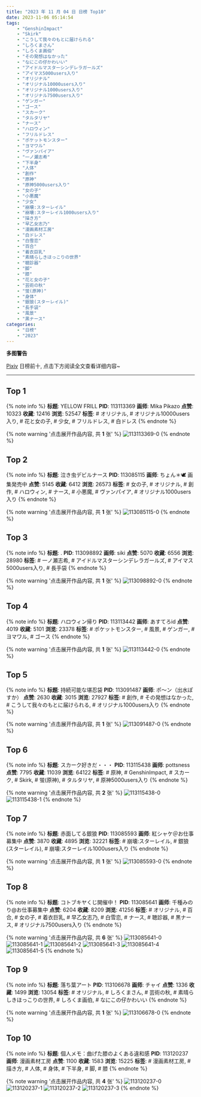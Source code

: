 ```yaml
---
title: "2023 年 11 月 04 日 日榜 Top10"
date: 2023-11-06 05:14:54
tags:
    - "GenshinImpact"
    - "Skirk"
    - "こうして我々のもとに届けられる"
    - "しろくまさん"
    - "しろくま画伯"
    - "その発想はなかった"
    - "なにこの仔かわいい"
    - "アイドルマスターシンデレラガールズ"
    - "アイマス5000users入り"
    - "オリジナル"
    - "オリジナル10000users入り"
    - "オリジナル1000users入り"
    - "オリジナル7500users入り"
    - "ゲンガー"
    - "ゴース"
    - "スカーク"
    - "タルタリヤ"
    - "ナース"
    - "ハロウィン"
    - "フリルドレス"
    - "ポケットモンスター"
    - "ヨマワル"
    - "ヴァンパイア"
    - "一ノ瀬志希"
    - "下半身"
    - "人体"
    - "創作"
    - "原神"
    - "原神5000users入り"
    - "女の子"
    - "小悪魔"
    - "少女"
    - "崩壊:スターレイル"
    - "崩壊:スターレイル1000users入り"
    - "描き方"
    - "早乙女志乃"
    - "漫画素材工房"
    - "白ドレス"
    - "白雪恋"
    - "百合"
    - "着衣巨乳"
    - "素晴らしきほっこりの世界"
    - "聴診器"
    - "脚"
    - "膝"
    - "花と女の子"
    - "芸術の秋"
    - "蛍(原神)"
    - "身体"
    - "銀狼(スターレイル)"
    - "長手袋"
    - "風景"
    - "黒ナース"
categories:
    - "日榜"
    - "2023"
---
```


<i class="fa fa-triangle-exclamation"></i>**多图警告**<i class="fa fa-triangle-exclamation"></i>

[Pixiv](https://www.pixiv.net/) 日榜前十, 点击下方阅读全文查看详细内容~

<!-- more -->

---

## Top 1

{% note info %}
**标题**: YELLOW FRILL
**PID**: 113113369 **画师**: Mika Pikazo
**点赞**: 10323 **收藏**: 12416 **浏览**: 52547
**标签**: # オリジナル, # オリジナル10000users入り, # 花と女の子, # 少女, # フリルドレス, # 白ドレス
{% endnote %}

{% note warning '点击展开作品内容, 共 **1** 张' %}
![113113369-0](https://i.pixiv.re/img-original/img/2023/11/04/00/00/04/113113369_p0.png)
{% endnote %}

## Top 2

{% note info %}
**标题**: 泣き虫デビルナース
**PID**: 113085115 **画师**: ちょん＊🕊 画集発売中
**点赞**: 5145 **收藏**: 6412 **浏览**: 26573
**标签**: # 女の子, # オリジナル, # 創作, # ハロウィン, # ナース, # 小悪魔, # ヴァンパイア, # オリジナル1000users入り
{% endnote %}

{% note warning '点击展开作品内容, 共 **1** 张' %}
![113085115-0](https://i.pixiv.re/img-original/img/2023/11/03/00/54/56/113085115_p0.png)
{% endnote %}

## Top 3

{% note info %}
**标题**: .
**PID**: 113098892 **画师**: siki
**点赞**: 5070 **收藏**: 6556 **浏览**: 28980
**标签**: # 一ノ瀬志希, # アイドルマスターシンデレラガールズ, # アイマス5000users入り, # 長手袋
{% endnote %}

{% note warning '点击展开作品内容, 共 **1** 张' %}
![113098892-0](https://i.pixiv.re/img-original/img/2023/11/03/14/59/15/113098892_p0.jpg)
{% endnote %}

## Top 4

{% note info %}
**标题**: ハロウィン帰り
**PID**: 113113442 **画师**: あすてろid
**点赞**: 4019 **收藏**: 5101 **浏览**: 23378
**标签**: # ポケットモンスター, # 風景, # ゲンガー, # ヨマワル, # ゴース
{% endnote %}

{% note warning '点击展开作品内容, 共 **1** 张' %}
![113113442-0](https://i.pixiv.re/img-original/img/2023/11/04/00/00/18/113113442_p0.jpg)
{% endnote %}

## Top 5

{% note info %}
**标题**: 持続可能な堪忍袋
**PID**: 113091487 **画师**: ポ～ン（出水ぽすか）
**点赞**: 2630 **收藏**: 3015 **浏览**: 27927
**标签**: # 創作, # その発想はなかった, # こうして我々のもとに届けられる, # オリジナル1000users入り
{% endnote %}

{% note warning '点击展开作品内容, 共 **1** 张' %}
![113091487-0](https://i.pixiv.re/img-original/img/2023/11/03/07/30/00/113091487_p0.jpg)
{% endnote %}

## Top 6

{% note info %}
**标题**: スカーク好きだ・・・
**PID**: 113115438 **画师**: pottsness
**点赞**: 7795 **收藏**: 11039 **浏览**: 64122
**标签**: # 原神, # GenshinImpact, # スカーク, # Skirk, # 蛍(原神), # タルタリヤ, # 原神5000users入り
{% endnote %}

{% note warning '点击展开作品内容, 共 **2** 张' %}
![113115438-0](https://i.pixiv.re/img-original/img/2023/11/04/18/58/52/113115438_p0.jpg)
![113115438-1](https://i.pixiv.re/img-original/img/2023/11/04/18/58/52/113115438_p1.jpg)
{% endnote %}

## Top 7

{% note info %}
**标题**: 赤面してる銀狼
**PID**: 113085593 **画师**: 紅シャケ＠お仕事募集中
**点赞**: 3870 **收藏**: 4895 **浏览**: 32221
**标签**: # 崩壊:スターレイル, # 銀狼(スターレイル), # 崩壊:スターレイル1000users入り
{% endnote %}

{% note warning '点击展开作品内容, 共 **1** 张' %}
![113085593-0](https://i.pixiv.re/img-original/img/2023/11/03/00/24/18/113085593_p0.jpg)
{% endnote %}

## Top 8

{% note info %}
**标题**: コトブキヤくじ開催中！
**PID**: 113085641 **画师**: 千種みのり@お仕事募集中
**点赞**: 6204 **收藏**: 8209 **浏览**: 41256
**标签**: # オリジナル, # 百合, # 女の子, # 着衣巨乳, # 早乙女志乃, # 白雪恋, # ナース, # 聴診器, # 黒ナース, # オリジナル7500users入り
{% endnote %}

{% note warning '点击展开作品内容, 共 **6** 张' %}
![113085641-0](https://i.pixiv.re/img-original/img/2023/11/03/00/26/33/113085641_p0.jpg)
![113085641-1](https://i.pixiv.re/img-original/img/2023/11/03/00/26/33/113085641_p1.jpg)
![113085641-2](https://i.pixiv.re/img-original/img/2023/11/03/00/26/33/113085641_p2.jpg)
![113085641-3](https://i.pixiv.re/img-original/img/2023/11/03/00/26/33/113085641_p3.jpg)
![113085641-4](https://i.pixiv.re/img-original/img/2023/11/03/00/26/33/113085641_p4.jpg)
![113085641-5](https://i.pixiv.re/img-original/img/2023/11/03/00/26/33/113085641_p5.jpg)
{% endnote %}

## Top 9

{% note info %}
**标题**: 落ち葉アート
**PID**: 113106678 **画师**: チャイ
**点赞**: 1336 **收藏**: 1499 **浏览**: 13054
**标签**: # オリジナル, # しろくまさん, # 芸術の秋, # 素晴らしきほっこりの世界, # しろくま画伯, # なにこの仔かわいい
{% endnote %}

{% note warning '点击展开作品内容, 共 **1** 张' %}
![113106678-0](https://i.pixiv.re/img-original/img/2023/11/03/20/30/00/113106678_p0.png)
{% endnote %}

## Top 10

{% note info %}
**标题**: 個人メモ：曲げた膝のよくある違和感
**PID**: 113120237 **画师**: 漫画素材工房
**点赞**: 1100 **收藏**: 1583 **浏览**: 15225
**标签**: # 漫画素材工房, # 描き方, # 人体, # 身体, # 下半身, # 脚, # 膝
{% endnote %}

{% note warning '点击展开作品内容, 共 **4** 张' %}
![113120237-0](https://i.pixiv.re/img-original/img/2023/11/04/07/00/06/113120237_p0.jpg)
![113120237-1](https://i.pixiv.re/img-original/img/2023/11/04/07/00/06/113120237_p1.jpg)
![113120237-2](https://i.pixiv.re/img-original/img/2023/11/04/07/00/06/113120237_p2.jpg)
![113120237-3](https://i.pixiv.re/img-original/img/2023/11/04/07/00/06/113120237_p3.jpg)
{% endnote %}
